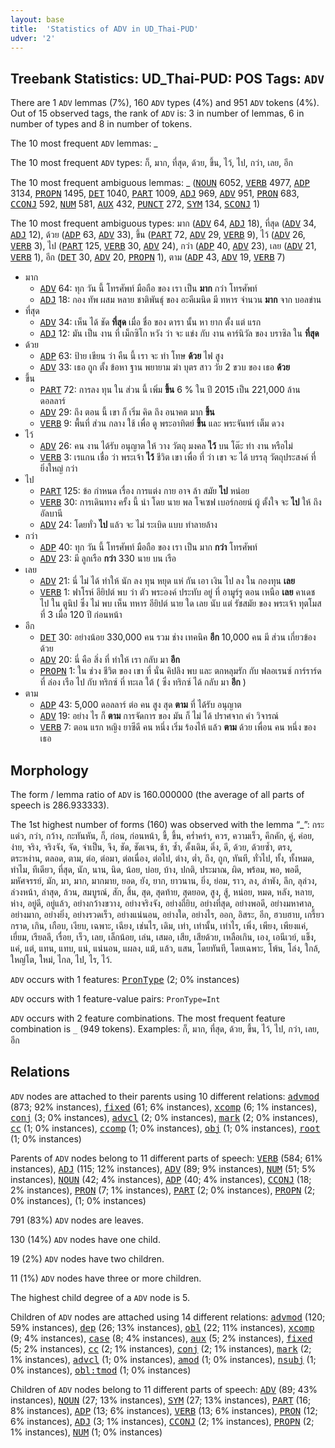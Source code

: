 ```yaml
---
layout: base
title:  'Statistics of ADV in UD_Thai-PUD'
udver: '2'
---
```


## Treebank Statistics: UD_Thai-PUD: POS Tags: `ADV`

There are 1 `ADV` lemmas (7%), 160 `ADV` types (4%) and 951 `ADV` tokens (4%).
Out of 15 observed tags, the rank of `ADV` is: 3 in number of lemmas, 6 in number of types and 8 in number of tokens.

The 10 most frequent `ADV` lemmas: _

The 10 most frequent `ADV` types:  ก็, มาก, ที่สุด, ด้วย, ขึ้น, ไว้, ไป, กว่า, เลย, อีก

The 10 most frequent ambiguous lemmas: _ (<tt><a href="th_pud-pos-NOUN.html">NOUN</a></tt> 6052, <tt><a href="th_pud-pos-VERB.html">VERB</a></tt> 4977, <tt><a href="th_pud-pos-ADP.html">ADP</a></tt> 3134, <tt><a href="th_pud-pos-PROPN.html">PROPN</a></tt> 1495, <tt><a href="th_pud-pos-DET.html">DET</a></tt> 1040, <tt><a href="th_pud-pos-PART.html">PART</a></tt> 1009, <tt><a href="th_pud-pos-ADJ.html">ADJ</a></tt> 969, <tt><a href="th_pud-pos-ADV.html">ADV</a></tt> 951, <tt><a href="th_pud-pos-PRON.html">PRON</a></tt> 683, <tt><a href="th_pud-pos-CCONJ.html">CCONJ</a></tt> 592, <tt><a href="th_pud-pos-NUM.html">NUM</a></tt> 581, <tt><a href="th_pud-pos-AUX.html">AUX</a></tt> 432, <tt><a href="th_pud-pos-PUNCT.html">PUNCT</a></tt> 272, <tt><a href="th_pud-pos-SYM.html">SYM</a></tt> 134, <tt><a href="th_pud-pos-SCONJ.html">SCONJ</a></tt> 1)

The 10 most frequent ambiguous types:  มาก (<tt><a href="th_pud-pos-ADV.html">ADV</a></tt> 64, <tt><a href="th_pud-pos-ADJ.html">ADJ</a></tt> 18), ที่สุด (<tt><a href="th_pud-pos-ADV.html">ADV</a></tt> 34, <tt><a href="th_pud-pos-ADJ.html">ADJ</a></tt> 12), ด้วย (<tt><a href="th_pud-pos-ADP.html">ADP</a></tt> 63, <tt><a href="th_pud-pos-ADV.html">ADV</a></tt> 33), ขึ้น (<tt><a href="th_pud-pos-PART.html">PART</a></tt> 72, <tt><a href="th_pud-pos-ADV.html">ADV</a></tt> 29, <tt><a href="th_pud-pos-VERB.html">VERB</a></tt> 9), ไว้ (<tt><a href="th_pud-pos-ADV.html">ADV</a></tt> 26, <tt><a href="th_pud-pos-VERB.html">VERB</a></tt> 3), ไป (<tt><a href="th_pud-pos-PART.html">PART</a></tt> 125, <tt><a href="th_pud-pos-VERB.html">VERB</a></tt> 30, <tt><a href="th_pud-pos-ADV.html">ADV</a></tt> 24), กว่า (<tt><a href="th_pud-pos-ADP.html">ADP</a></tt> 40, <tt><a href="th_pud-pos-ADV.html">ADV</a></tt> 23), เลย (<tt><a href="th_pud-pos-ADV.html">ADV</a></tt> 21, <tt><a href="th_pud-pos-VERB.html">VERB</a></tt> 1), อีก (<tt><a href="th_pud-pos-DET.html">DET</a></tt> 30, <tt><a href="th_pud-pos-ADV.html">ADV</a></tt> 20, <tt><a href="th_pud-pos-PROPN.html">PROPN</a></tt> 1), ตาม (<tt><a href="th_pud-pos-ADP.html">ADP</a></tt> 43, <tt><a href="th_pud-pos-ADV.html">ADV</a></tt> 19, <tt><a href="th_pud-pos-VERB.html">VERB</a></tt> 7)


* มาก
  * <tt><a href="th_pud-pos-ADV.html">ADV</a></tt> 64: ทุก วัน นี้ โทรศัพท์ มือถือ ของ เรา เป็น <b>มาก</b> กว่า โทรศัพท์
  * <tt><a href="th_pud-pos-ADJ.html">ADJ</a></tt> 18: กอง ทัพ ผสม หลาย ชาติพันธุ์ ของ อะคีเมนิด มี ทหาร จำนวน <b>มาก</b> จาก บอลข่าน
* ที่สุด
  * <tt><a href="th_pud-pos-ADV.html">ADV</a></tt> 34: เห็น ได้ ชัด <b>ที่สุด</b> เมื่อ ชื่อ ของ ดารา นั้น หา ยาก ตั้ง แต่ แรก
  * <tt><a href="th_pud-pos-ADJ.html">ADJ</a></tt> 12: มัน เป็น งาน ที่ เม็กซิโก หวัง ว่า จะ แข่ง กับ งาน คาร์นิวัล ของ บราซิล ใน <b>ที่สุด</b>
* ด้วย
  * <tt><a href="th_pud-pos-ADP.html">ADP</a></tt> 63: ป้าย เขียน ว่า คืน นี้ เรา จะ ทำ โทษ <b>ด้วย</b> ไฟ สูง
  * <tt><a href="th_pud-pos-ADV.html">ADV</a></tt> 33: เธอ ถูก ตั้ง ข้อหา ฐาน พยายาม ฆ่า บุตร สาว วัย 2 ขวบ ของ เธอ <b>ด้วย</b>
* ขึ้น
  * <tt><a href="th_pud-pos-PART.html">PART</a></tt> 72: การลง ทุน ใน ส่วน นี้ เพิ่ม <b>ขึ้น</b> 6 % ใน ปี 2015 เป็น 221,000 ล้าน ดอลลาร์
  * <tt><a href="th_pud-pos-ADV.html">ADV</a></tt> 29: ถึง ตอน นี้ เขา ก็ เริ่ม คิด ถึง อนาคต มาก <b>ขึ้น</b>
  * <tt><a href="th_pud-pos-VERB.html">VERB</a></tt> 9: พื้นที่ ส่วน กลาง ใช้ เพื่อ ดู พระอาทิตย์ <b>ขึ้น</b> และ พระจันทร์ เต็ม ดวง
* ไว้
  * <tt><a href="th_pud-pos-ADV.html">ADV</a></tt> 26: คน งาน ได้รับ อนุญาต ให้ วาง วัตถุ มงคล <b>ไว้</b> บน โต๊ะ ทำ งาน หรือไม่
  * <tt><a href="th_pud-pos-VERB.html">VERB</a></tt> 3: เรแกน เชื่อ ว่า พระเจ้า <b>ไว้</b> ชีวิต เขา เพื่อ ที่ ว่า เขา จะ ได้ บรรลุ วัตถุประสงค์ ที่ ยิ่งใหญ่ กว่า
* ไป
  * <tt><a href="th_pud-pos-PART.html">PART</a></tt> 125: ข้อ กำหนด เรื่อง การแต่ง กาย อาจ ล้า สมัย <b>ไป</b> หน่อย
  * <tt><a href="th_pud-pos-VERB.html">VERB</a></tt> 30: การเดินทาง ครั้ง นี้ นำ โดย นาย พล โจเซฟ เบอร์กอยน์ ผู้ ตั้งใจ จะ <b>ไป</b> ให้ ถึง อัลบานี
  * <tt><a href="th_pud-pos-ADV.html">ADV</a></tt> 24: โดยทั่ว <b>ไป</b> แล้ว จะ ไม่ ระเบิด แบบ ทำลายล้าง
* กว่า
  * <tt><a href="th_pud-pos-ADP.html">ADP</a></tt> 40: ทุก วัน นี้ โทรศัพท์ มือถือ ของ เรา เป็น มาก <b>กว่า</b> โทรศัพท์
  * <tt><a href="th_pud-pos-ADV.html">ADV</a></tt> 23: มี ลูกเรือ <b>กว่า</b> 330 นาย บน เรือ
* เลย
  * <tt><a href="th_pud-pos-ADV.html">ADV</a></tt> 21: นี่ ไม่ ได้ ทำให้ นัก ลง ทุน หยุด แห่ กัน เอา เงิน ไป ลง ใน กองทุน <b>เลย</b>
  * <tt><a href="th_pud-pos-VERB.html">VERB</a></tt> 1: ฟาโรห์ อียิปต์ พบ ว่า ตัว พระองค์ ประทับ อยู่ ที่ อามูร์รู ตอน เหนือ <b>เลย</b> คาเดช ไป ใน ตูนิป ซึ่ง ไม่ พบ เห็น ทหาร อียิปต์ นาย ใด เลย นับ แต่ รัชสมัย ของ พระเจ้า ทุตโมส ที่ 3 เมื่อ 120 ปี ก่อนหน้า
* อีก
  * <tt><a href="th_pud-pos-DET.html">DET</a></tt> 30: อย่างน้อย 330,000 คน รวม ช่าง เทคนิค <b>อีก</b> 10,000 คน มี ส่วน เกี่ยวข้อง ด้วย
  * <tt><a href="th_pud-pos-ADV.html">ADV</a></tt> 20: นี่ คือ สิ่ง ที่ ทำให้ เรา กลับ มา <b>อีก</b>
  * <tt><a href="th_pud-pos-PROPN.html">PROPN</a></tt> 1: ใน ช่วง ชีวิต ของ เขา ที่ นั่น คิปลิง พบ และ ตกหลุมรัก กับ ฟลอเรนซ์ การ์ราร์ด ที่ ล่อง เรือ ไป กับ ทริกซ์ ที่ ทะเล ใต้ ( ซึ่ง ทริกซ์ ได้ กลับ มา <b>อีก</b> )
* ตาม
  * <tt><a href="th_pud-pos-ADP.html">ADP</a></tt> 43: 5,000 ดอลลาร์ ต่อ คน สูง สุด <b>ตาม</b> ที่ ได้รับ อนุญาต
  * <tt><a href="th_pud-pos-ADV.html">ADV</a></tt> 19: อย่าง ไร ก็ <b>ตาม</b> การจัดการ ของ มัน ก็ ไม่ ได้ ปราศจาก คำ วิจารณ์
  * <tt><a href="th_pud-pos-VERB.html">VERB</a></tt> 7: ตอน แรก หญิง ยาซีดี คน หนึ่ง เริ่ม ร้องไห้ แล้ว <b>ตาม</b> ด้วย เพื่อน คน หนึ่ง ของ เธอ

## Morphology

The form / lemma ratio of `ADV` is 160.000000 (the average of all parts of speech is 286.933333).

The 1st highest number of forms (160) was observed with the lemma “_”: กระแด่ว, กว่า, กว้าง, กะทันหัน, ก็, ก่อน, ก่อนหน้า, ขี้, ขึ้น, คร่ำคร่า, ควร, ความเร็ว, คึกคัก, คู่, ค่อย, ง่าย, จริง, จริงจัง, จัด, จำเป็น, จึง, ชัด, ชัดเจน, ช้า, ซ้ำ, ดั้งเดิม, ดิ่ง, ดี, ด้วย, ด้วยซ้ำ, ตรง, ตระหง่าน, ตลอด, ตาม, ต่อ, ต่อมา, ต่อเนื่อง, ต่อไป, ต่าง, ต่ำ, ถึง, ถูก, ทันที, ทั่วไป, ทั้ง, ทั้งหมด, ทำไม, ทีเดียว, ที่สุด, นัก, นาน, นิด, น้อย, บ่อย, บ้าง, ปกติ, ประมาณ, ผิด, พร้อม, พอ, พอดี, มหัศจรรย์, มัก, มา, มาก, มากมาย, ยอด, ยัง, ยาก, ยาวนาน, ยิ่ง, ย่อม, ราว, ลง, ลำพัง, ลึก, ลุล่วง, ล่วงหน้า, ล่าสุด, ล้วน, สมบูรณ์, สัก, สิ้น, สุด, สุดท้าย, สุดยอด, สูง, สู้, หน่อย, หมด, หลัง, หลาย, ห่าง, อยู่ดี, อยู่แล้ว, อย่างกว้างขวาง, อย่างจริงจัง, อย่างถี่ยิบ, อย่างที่สุด, อย่างพอดี, อย่างมหาศาล, อย่างมาก, อย่างยิ่ง, อย่างรวดเร็ว, อย่างแน่นอน, อย่างใด, อย่างไร, ออก, อิสระ, อีก, ฮวบฮาบ, เกรี้ยวกราด, เกิน, เกือบ, เงียบ, เฉพาะ, เฉียง, เช่นไร, เดิม, เท่า, เท่านั้น, เท่าไร, เพิ่ง, เพียง, เพียงแค่, เยี่ยม, เรียลลี, เรื่อย, เร็ว, เลย, เล็กน้อย, เล่น, เสมอ, เสีย, เสียด้วย, เหลือเกิน, เอง, เอนีเวย์, แข็ง, แค่, แต่, แทน, แทบ, แน่, แน่นอน, แผลง, แม้, แล้ว, แสน, โดยทันที, โดยเฉพาะ, โพ้น, โล่ง, ใกล้, ใหญ่โต, ใหม่, ไกล, ไป, ไร, ไว้.

`ADV` occurs with 1 features: <tt><a href="th_pud-feat-PronType.html">PronType</a></tt> (2; 0% instances)

`ADV` occurs with 1 feature-value pairs: `PronType=Int`

`ADV` occurs with 2 feature combinations.
The most frequent feature combination is `_` (949 tokens).
Examples: ก็, มาก, ที่สุด, ด้วย, ขึ้น, ไว้, ไป, กว่า, เลย, อีก


## Relations

`ADV` nodes are attached to their parents using 10 different relations: <tt><a href="th_pud-dep-advmod.html">advmod</a></tt> (873; 92% instances), <tt><a href="th_pud-dep-fixed.html">fixed</a></tt> (61; 6% instances), <tt><a href="th_pud-dep-xcomp.html">xcomp</a></tt> (6; 1% instances), <tt><a href="th_pud-dep-conj.html">conj</a></tt> (3; 0% instances), <tt><a href="th_pud-dep-advcl.html">advcl</a></tt> (2; 0% instances), <tt><a href="th_pud-dep-mark.html">mark</a></tt> (2; 0% instances), <tt><a href="th_pud-dep-cc.html">cc</a></tt> (1; 0% instances), <tt><a href="th_pud-dep-ccomp.html">ccomp</a></tt> (1; 0% instances), <tt><a href="th_pud-dep-obj.html">obj</a></tt> (1; 0% instances), <tt><a href="th_pud-dep-root.html">root</a></tt> (1; 0% instances)

Parents of `ADV` nodes belong to 11 different parts of speech: <tt><a href="th_pud-pos-VERB.html">VERB</a></tt> (584; 61% instances), <tt><a href="th_pud-pos-ADJ.html">ADJ</a></tt> (115; 12% instances), <tt><a href="th_pud-pos-ADV.html">ADV</a></tt> (89; 9% instances), <tt><a href="th_pud-pos-NUM.html">NUM</a></tt> (51; 5% instances), <tt><a href="th_pud-pos-NOUN.html">NOUN</a></tt> (42; 4% instances), <tt><a href="th_pud-pos-ADP.html">ADP</a></tt> (40; 4% instances), <tt><a href="th_pud-pos-CCONJ.html">CCONJ</a></tt> (18; 2% instances), <tt><a href="th_pud-pos-PRON.html">PRON</a></tt> (7; 1% instances), <tt><a href="th_pud-pos-PART.html">PART</a></tt> (2; 0% instances), <tt><a href="th_pud-pos-PROPN.html">PROPN</a></tt> (2; 0% instances),  (1; 0% instances)

791 (83%) `ADV` nodes are leaves.

130 (14%) `ADV` nodes have one child.

19 (2%) `ADV` nodes have two children.

11 (1%) `ADV` nodes have three or more children.

The highest child degree of a `ADV` node is 5.

Children of `ADV` nodes are attached using 14 different relations: <tt><a href="th_pud-dep-advmod.html">advmod</a></tt> (120; 59% instances), <tt><a href="th_pud-dep-dep.html">dep</a></tt> (26; 13% instances), <tt><a href="th_pud-dep-obl.html">obl</a></tt> (22; 11% instances), <tt><a href="th_pud-dep-xcomp.html">xcomp</a></tt> (9; 4% instances), <tt><a href="th_pud-dep-case.html">case</a></tt> (8; 4% instances), <tt><a href="th_pud-dep-aux.html">aux</a></tt> (5; 2% instances), <tt><a href="th_pud-dep-fixed.html">fixed</a></tt> (5; 2% instances), <tt><a href="th_pud-dep-cc.html">cc</a></tt> (2; 1% instances), <tt><a href="th_pud-dep-conj.html">conj</a></tt> (2; 1% instances), <tt><a href="th_pud-dep-mark.html">mark</a></tt> (2; 1% instances), <tt><a href="th_pud-dep-advcl.html">advcl</a></tt> (1; 0% instances), <tt><a href="th_pud-dep-amod.html">amod</a></tt> (1; 0% instances), <tt><a href="th_pud-dep-nsubj.html">nsubj</a></tt> (1; 0% instances), <tt><a href="th_pud-dep-obl-tmod.html">obl:tmod</a></tt> (1; 0% instances)

Children of `ADV` nodes belong to 11 different parts of speech: <tt><a href="th_pud-pos-ADV.html">ADV</a></tt> (89; 43% instances), <tt><a href="th_pud-pos-NOUN.html">NOUN</a></tt> (27; 13% instances), <tt><a href="th_pud-pos-SYM.html">SYM</a></tt> (27; 13% instances), <tt><a href="th_pud-pos-PART.html">PART</a></tt> (16; 8% instances), <tt><a href="th_pud-pos-ADP.html">ADP</a></tt> (13; 6% instances), <tt><a href="th_pud-pos-VERB.html">VERB</a></tt> (13; 6% instances), <tt><a href="th_pud-pos-PRON.html">PRON</a></tt> (12; 6% instances), <tt><a href="th_pud-pos-ADJ.html">ADJ</a></tt> (3; 1% instances), <tt><a href="th_pud-pos-CCONJ.html">CCONJ</a></tt> (2; 1% instances), <tt><a href="th_pud-pos-PROPN.html">PROPN</a></tt> (2; 1% instances), <tt><a href="th_pud-pos-NUM.html">NUM</a></tt> (1; 0% instances)

